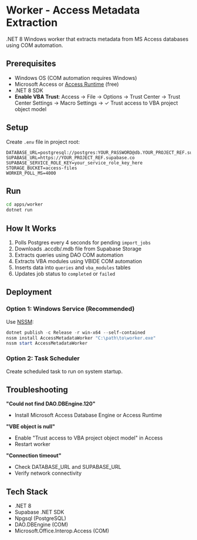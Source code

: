 # Worker - Access Metadata Extraction

.NET 8 Windows worker that extracts metadata from MS Access databases using COM automation.

## Prerequisites

- Windows OS (COM automation requires Windows)
- Microsoft Access or [Access Runtime](https://www.microsoft.com/en-us/download/details.aspx?id=54920) (free)
- .NET 8 SDK
- **Enable VBA Trust**: Access → File → Options → Trust Center → Trust Center Settings → Macro Settings → ✓ Trust access to VBA project object model

## Setup

Create `.env` file in project root:

```env
DATABASE_URL=postgresql://postgres:YOUR_PASSWORD@db.YOUR_PROJECT_REF.supabase.co:5432/postgres
SUPABASE_URL=https://YOUR_PROJECT_REF.supabase.co
SUPABASE_SERVICE_ROLE_KEY=your_service_role_key_here
STORAGE_BUCKET=access-files
WORKER_POLL_MS=4000
```

## Run

```bash
cd apps/worker
dotnet run
```

## How It Works

1. Polls Postgres every 4 seconds for pending `import_jobs`
2. Downloads .accdb/.mdb file from Supabase Storage
3. Extracts queries using DAO COM automation
4. Extracts VBA modules using VBIDE COM automation
5. Inserts data into `queries` and `vba_modules` tables
6. Updates job status to `completed` or `failed`

## Deployment

### Option 1: Windows Service (Recommended)

Use [NSSM](https://nssm.cc/):

```powershell
dotnet publish -c Release -r win-x64 --self-contained
nssm install AccessMetadataWorker "C:\path\to\worker.exe"
nssm start AccessMetadataWorker
```

### Option 2: Task Scheduler

Create scheduled task to run on system startup.

## Troubleshooting

**"Could not find DAO.DBEngine.120"**
- Install Microsoft Access Database Engine or Access Runtime

**"VBE object is null"**
- Enable "Trust access to VBA project object model" in Access
- Restart worker

**"Connection timeout"**
- Check DATABASE_URL and SUPABASE_URL
- Verify network connectivity

## Tech Stack

- .NET 8
- Supabase .NET SDK
- Npgsql (PostgreSQL)
- DAO.DBEngine (COM)
- Microsoft.Office.Interop.Access (COM)

